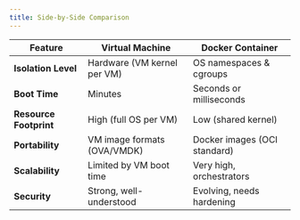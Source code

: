 ```yaml
---
title: Side-by-Side Comparison
---
```


| Feature                | Virtual Machine             | Docker Container             |
| ---------------------- | --------------------------- | ---------------------------- |
| **Isolation Level**    | Hardware (VM kernel per VM) | OS namespaces & cgroups      |
| **Boot Time**          | Minutes                     | Seconds or milliseconds      |
| **Resource Footprint** | High (full OS per VM)       | Low (shared kernel)          |
| **Portability**        | VM image formats (OVA/VMDK) | Docker images (OCI standard) |
| **Scalability**        | Limited by VM boot time     | Very high, orchestrators     |
| **Security**           | Strong, well-understood     | Evolving, needs hardening    |
